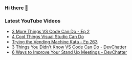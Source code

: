 ### Hi there 👋


<!--
**benrick/benrick** is a ✨ _special_ ✨ repository because its `README.md` (this file) appears on your GitHub profile.

Here are some ideas to get you started:

- 🔭 I’m currently working on ...
- 🌱 I’m currently learning ...
- 👯 I’m looking to collaborate on ...
- 🤔 I’m looking for help with ...
- 💬 Ask me about ...
- 📫 How to reach me: ...
- 😄 Pronouns: he/him
- ⚡ Fun fact: ...
-->

### Latest YouTube Videos
<!-- BLOG-POST-LIST:START -->
- [3 More Things VS Code Can Do - Ep 2](https://www.youtube.com/watch?v=rx-RHQmL1mU)
- [4 Cool Things Visual Studio Can Do](https://www.youtube.com/watch?v=9sIi0kKboAM)
- [Trying the Vending Machine Kata - Ep 263](https://www.youtube.com/watch?v=QVJBIHmMlFw)
- [3 Things You Didn&#39;t Know VS Code Can Do - DevChatter](https://www.youtube.com/watch?v=dwBgIxgXlFU)
- [6 Ways to Improve Your Stand Up Meetings - DevChatter](https://www.youtube.com/watch?v=KAalnjhthNQ)
<!-- BLOG-POST-LIST:END -->
